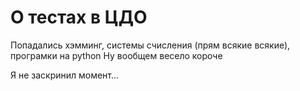 # О тестах в ЦДО
Попадались хэмминг, системы счисления (прям всякие всякие), програмки на python 
Ну вообщем весело короче  

Я не заскринил момент...
